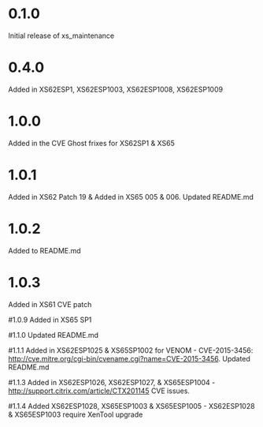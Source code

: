 # 0.1.0

Initial release of xs_maintenance

# 0.4.0

Added in XS62ESP1, XS62ESP1003, XS62ESP1008, XS62ESP1009 

# 1.0.0
Added in the CVE Ghost frixes for XS62SP1 & XS65

# 1.0.1
Added in XS62 Patch 19 & Added in XS65 005 & 006. Updated README.md

# 1.0.2
Added to README.md

# 1.0.3
Added in XS61 CVE patch

#1.0.9
Added in XS65 SP1

#1.1.0
Updated README.md

#1.1.1
Added in XS62ESP1025 & XS65SP1002 for VENOM - CVE-2015-3456: http://cve.mitre.org/cgi-bin/cvename.cgi?name=CVE-2015-3456. Updated README.md

#1.1.3
Added in XS62ESP1026, XS62ESP1027, & XS65ESP1004 - http://support.citrix.com/article/CTX201145 CVE issues.

#1.1.4
Added XS62ESP1028, XS65ESP1003 & XS65ESP1005 - XS62ESP1028 & XS65ESP1003 require XenTool upgrade